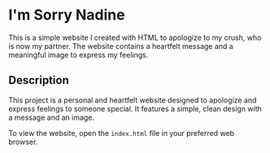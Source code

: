 # I'm Sorry Nadine
This is a simple website I created with HTML to apologize to my crush, who is now my partner. The website contains a heartfelt message and a meaningful image to express my feelings.

## Description
This project is a personal and heartfelt website designed to apologize and express feelings to someone special. It features a simple, clean design with a message and an image.

To view the website, open the `index.html` file in your preferred web browser.
